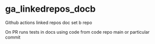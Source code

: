 # ga_linkedrepos_docb
Github actions linked repos doc set b repo


On PR runs tests in docs using code from code repo main or particular commit
